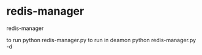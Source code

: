redis-manager
=============

redis-manager

to run
python redis-manager.py 
to run in deamon 
python redis-manager.py -d
